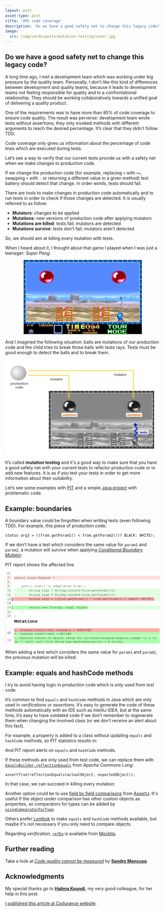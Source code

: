 ```yaml
---
layout: post
asset-type: post
title: '99% code coverage'
description: 'Do we have a good safety net to change this legacy code?'
image:
  src: /img/cards/posts/mutation-testing/cover.jpg
---
```


## Do we have a good safety net to change this legacy code?

A long time ago, I met a development team which was working under big pressure by the quality team. Personally, I don’t like this kind of differences between development and quality teams, because it leads to development teams not feeling responsible for quality and to a confrontational relationship. They should be working collaboratively towards a unified goal of delivering a quality product.

One of the requirements was to have more than 85% of code coverage to ensure code quality. The result was perverse: development team wrote tests without assertions; they only invoked methods with different arguments to reach the desired percentage. It’s clear that they didn’t follow TDD.

Code coverage only gives us information about the percentage of code lines which are executed during tests. 

Let’s see a way to verify that our current tests provide us with a safety net when we make changes to production code.

If we change the production code (for example, replacing `<` with `>=`, swapping `+` with `-` or returning a different value in a given method) test battery should detect that change. In order words, tests should fail.

There are tools to make changes in production code automatically and to run tests in order to check if those changes are detected. It is usually referred to as follow:

* **Mutators**: changes to be applied
* **Mutations**: new versions of production code after applying mutators
* **Mutations are killed**: tests fail; mutators are detected
* **Mutations survive**: tests don’t fail; mutators aren't detected

So, we should aim at killing every mutation with tests. 

When I heard about it, I thought about that game I played when I was just a teenager: _Super Pang_.

<center>
<img src="/img/cards/posts/mutation-testing/super-pang-game.jpg" alt="">
</center>

And I imagined the following situation: balls are mutations of our production code and the child tries to break those balls with tests rays. Tests must be good enough to detect the balls and to break them.

<center>
<img src="/img/cards/posts/mutation-testing//super-pang-mutation-testing.jpg" alt="">
</center>

It’s called **mutation testing** and it's a good way to make sure that you have a good safety net with your current tests to refactor production code or to add new features. It is as if you test your tests in order to get more information about their suitability.

Let’s see some examples with <a href="http://pitest.org" target="_blank">PIT</a> and a simple <a href="https://github.com/rachelcarmena/problematic-code" target="_blank">Java project</a> with problematic code.

## Example: boundaries

A boundary value could be forgotten when writing tests (even following TDD). For example, this piece of production code:

```
status arg3 = ((from.getParam1() < from.getParam2())? BLACK: WHITE);
```

If we don’t have a test which considers the same value for `param1` and `param2`, a mutation will survive when applying <a href="http://pitest.org/quickstart/mutators/#CONDITIONALS_BOUNDARY" target="_blank">_Conditional Boundary Mutator_</a>:

<script src="https://gist.github.com/rachelcarmena/99b8ee9125859ae9730b1ad2e9519152.js?file=alive-mutation.log"></script>

PIT report shows the affected line.

<center>
<img src="/img/cards/posts/mutation-testing/pit-report-boundaries.jpg" alt="">
</center>

When adding a test which considers the same value for `param1` and `param2`, the previous mutation will be killed:

<script src="https://gist.github.com/rachelcarmena/99b8ee9125859ae9730b1ad2e9519152.js?file=killed-mutation.log"></script>

## Example: equals and hashCode methods

I try to avoid having logic in _production_ code which is only used from _test_ code.

It’s common to find `equals` and `hashCode` methods in Java which are only used in _verifications_ or _assertions_. It’s easy to generate the code of these methods automatically with an IDE such as _IntelliJ IDEA_, but at the same time, it’s easy to have outdated code if we don’t remember to regenerate them when changing the involved class (or we don’t receive an alert about this fact).

For example, a property is added to a class without updating `equals` and `hashCode` methods, so PIT statistics results in:

<script src="https://gist.github.com/rachelcarmena/99b8ee9125859ae9730b1ad2e9519152.js?file=bad-statistics.log"></script>

And PIT report alerts on `equals` and `hashCode` methods.

If these methods are only used from test code, we can replace them with <a href="https://commons.apache.org/proper/commons-lang/apidocs/org/apache/commons/lang3/builder/EqualsBuilder.html#reflectionEquals-java.lang.Object-java.lang.Object-boolean-" target="_blank">`EqualsBuilder.reflectionEquals`</a> from _Apache Commons Lang_:

```
assertTrue(reflectionEquals(actualObject, expectedObject));
```

In that case, we can succeed in killing every mutation:

<script src="https://gist.github.com/rachelcarmena/99b8ee9125859ae9730b1ad2e9519152.js?file=good-statistics.log"></script>

Another option could be to use <a href="http://joel-costigliola.github.io/assertj/assertj-core-features-highlight.html#field-by-field-comparison" target="_blank">field by field comparisons</a> from <a href="http://joel-costigliola.github.io/assertj/index.html" target="_blank">AssertJ</a>. It's useful if the object under comparison has other custom objects as properties, so comparators for types can be added by <a href="http://joel-costigliola.github.io/assertj/assertj-core-features-highlight.html#field-by-field-recursive" target="_blank">`usingComparatorForType`</a>. 

Others prefer <a href="https://projectlombok.org/features/EqualsAndHashCode" target="_blank">Lombok</a> to make `equals` and `hashCode` methods available, but maybe it's not necessary if you only need to compare objects.

Regarding _verification_, <a href="https://static.javadoc.io/org.mockito/mockito-core/2.8.47/org/mockito/ArgumentMatchers.html#refEq(T,%20java.lang.String...)">`refEq`</a> is available from <a href="http://site.mockito.org" target="_blank">Mockito</a>.

## Further reading 

Take a look at <a href="https://codurance.com/2014/12/14/quality-cannot-be-measured">_Code quality cannot be measured_</a> by <a href="https://codurance.com/publications/author/sandro-mancuso">**Sandro Mancuso**</a>.

## Acknowledgments

My special thanks go to <a href="https://codurance.com/publications/author/halima-koundi">**Halima Koundi**</a>, my very good colleague, for her help in this post.

<a href="https://codurance.com/2017/09/01/do-we-have-a-good-safety-net-to-change-this-legacy-code/" target="_blank">I published this article at Codurance website</a>.
